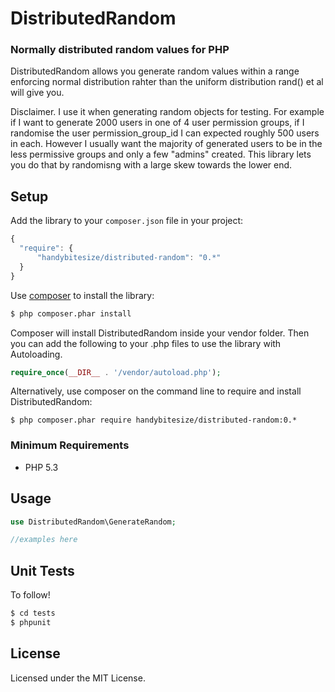 DistributedRandom
=====================

### Normally distributed random values  for PHP

DistributedRandom allows you generate random values within a range enforcing normal distribution rahter than the uniform distribution rand() et al will give you.

Disclaimer. I use it when generating random objects for testing. For example if I want to generate 2000 users in one of 4 user permission groups, if I randomise the user permission_group_id I can expected roughly 500 users in each. However I usually want the majority of generated users to be in the less permissive groups and only a few "admins" created. This library lets you do that by randomisng with a large skew towards the lower end.


Setup
-----

 Add the library to your `composer.json` file in your project:

```javascript
{
  "require": {
      "handybitesize/distributed-random": "0.*"
  }
}
```

Use [composer](http://getcomposer.org) to install the library:

```bash
$ php composer.phar install
```

Composer will install DistributedRandom inside your vendor folder. Then you can add the following to your
.php files to use the library with Autoloading.

```php
require_once(__DIR__ . '/vendor/autoload.php');
```

Alternatively, use composer on the command line to require and install DistributedRandom:

```
$ php composer.phar require handybitesize/distributed-random:0.*
```

### Minimum Requirements
 * PHP 5.3

Usage
-----
```php
use DistributedRandom\GenerateRandom;

//examples here
```


Unit Tests
----------

To follow!


```bash
$ cd tests
$ phpunit
```

License
-------

Licensed under the MIT License.